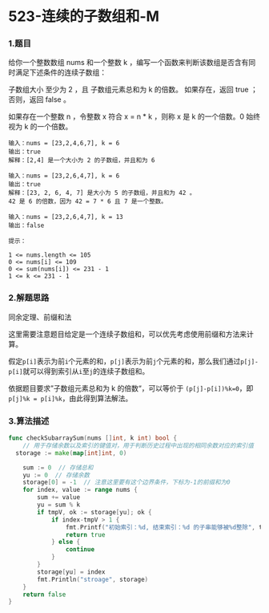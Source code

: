 # 523-连续的子数组和-M

### 1.题目

给你一个整数数组 nums 和一个整数 k ，编写一个函数来判断该数组是否含有同时满足下述条件的连续子数组：

子数组大小 至少为 2 ，且
子数组元素总和为 k 的倍数。
如果存在，返回 true ；否则，返回 false 。

如果存在一个整数 n ，令整数 x 符合 x = n * k ，则称 x 是 k 的一个倍数。0 始终视为 k 的一个倍数。

```
输入：nums = [23,2,4,6,7], k = 6
输出：true
解释：[2,4] 是一个大小为 2 的子数组，并且和为 6 
```

```
输入：nums = [23,2,6,4,7], k = 6
输出：true
解释：[23, 2, 6, 4, 7] 是大小为 5 的子数组，并且和为 42 。 
42 是 6 的倍数，因为 42 = 7 * 6 且 7 是一个整数。
```

```
输入：nums = [23,2,6,4,7], k = 13
输出：false
```

```
提示：

1 <= nums.length <= 105
0 <= nums[i] <= 109
0 <= sum(nums[i]) <= 231 - 1
1 <= k <= 231 - 1
```



### 2.解题思路

同余定理、前缀和法

这里需要注意题目给定是一个连续子数组和，可以优先考虑使用前缀和方法来计算。

假定`p[i]`表示为前`i`个元素的和，`p[j]`表示为前`j`个元素的和，那么我们通过`p[j]-p[i]`就可以得到索引从`i`至`j`的连续子数组和。

依据题目要求”子数组元素总和为 k 的倍数“，可以等价于 `(p[j]-p[i])%k=0`，即`p[j]%k = p[i]%k`，由此得到算法解法。



### 3.算法描述

```go
func checkSubarraySum(nums []int, k int) bool {
	// 用于存储余数以及索引的键值对，用于判断历史过程中出现的相同余数对应的索引值
  storage := make(map[int]int, 0)

	sum := 0  // 存储总和
	yu := 0  // 存储余数
	storage[0] = -1  // 注意这里要有这个边界条件，下标为-1的前缀和为0
	for index, value := range nums {
		sum += value
		yu = sum % k
		if tmpV, ok := storage[yu]; ok {
			if index-tmpV > 1 {
				fmt.Printf("初始索引：%d, 结束索引：%d 的子串能够被%d整除", tmpV+1, index, k)
				return true
			} else {
				continue
			}
		}
		storage[yu] = index
		fmt.Println("stroage", storage)
	}
	return false
}
```




